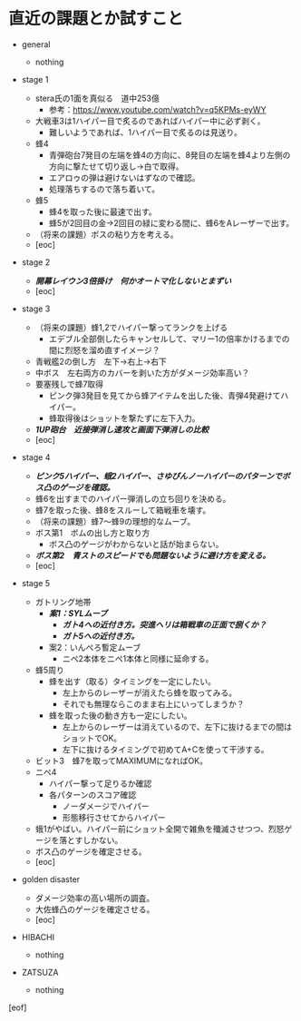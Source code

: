# 直近の課題とか試すこと

- general
  - nothing

- stage 1
  - stera氏の1面を真似る　道中253億
    - 参考：https://www.youtube.com/watch?v=q5KPMs-eyWY
  - 大戦車3は1ハイパー目で炙るのであればハイパー中に必ず剥く。
    - 難しいようであれば、1ハイパー目で炙るのは見送り。
  - 蜂4
    - 青弾砲台7発目の左端を蜂4の方向に、8発目の左端を蜂4より左側の方向に撃たせて切り返し→白で取得。
    - エアロゥの弾は避けないはずなので確認。
    - 処理落ちするので落ち着いて。
  - 蜂5
    - 蜂4を取った後に最速で出す。
    - 蜂5が2回目の金→2回目の緑に変わる間に、蜂6をAレーザーで出す。
  - （将来の課題）ボスの粘り方を考える。
  - [eoc]

- stage 2
  - **_開幕レイウン3倍掛け　何かオートマ化しないとまずい_**
  - [eoc]

- stage 3
  - （将来の課題）蜂1,2でハイパー撃ってランクを上げる
    - エデブル全部倒したらキャンセルして、マリー1の倍率かけるまでの間に烈怒を溜め直すイメージ？
  - 青戦艦2の倒し方　左下→右上→右下
  - 中ボス　左右両方のカバーを剥いた方がダメージ効率高い？
  - 要塞残しで蜂7取得
    - ピンク弾3発目を見てから蜂アイテムを出した後、青弾4発避けてハイパー。
    - 蜂取得後はショットを撃たずに左下入力。
  - **_1UP砲台　近接弾消し速攻と画面下弾消しの比較_**
  - [eoc]

- stage 4
  - **_ピンク5ハイパー、蛾2ハイパー、さゆぴんノーハイパーのパターンでボス凸のゲージを確認。_**
  - 蜂6を出すまでのハイパー弾消しの立ち回りを決める。
  - 蜂7を取った後、蜂8をスルーして箱戦車を壊す。
  - （将来の課題）蜂7～蜂9の理想的なムーブ。
  - ボス第1　ボムの出し方と取り方
    - ボス凸のゲージがわからないと話が始まらない。
  - **_ボス第2　青ストのスピードでも問題ないように避け方を変える。_**
  - [eoc]

- stage 5
  - ガトリング地帯
    - **_案1：SYLムーブ_**
      - **_ガト4への近付き方。突進ヘリは箱戦車の正面で捌くか？_**
      - **_ガト5への近付き方。_**
    - 案2：いんぺろ暫定ムーブ
      - ニペ2本体をニペ1本体と同様に延命する。
  - 蜂5周り
    - 蜂を出す（取る）タイミングを一定にしたい。
      - 左上からのレーザーが消えたら蜂を取ってみる。
      - それでも無理ならこのまま右上にいってしまうか？
    - 蜂を取った後の動き方も一定にしたい。
      - 左上からのレーザーは消えているので、左下に抜けるまでの間はショットでOK。
      - 左下に抜けるタイミングで初めてA+Cを使って干渉する。
  - ビット3　蜂7を取ってMAXIMUMになればOK。
  - ニペ4
    - ハイパー撃って足りるか確認
    - 各パターンのスコア確認
      - ノーダメージでハイパー
      - 形態移行させてからハイパー
  - 蛾1がやばい。ハイパー前にショット全開で雑魚を殲滅させつつ、烈怒ゲージを落とすしかない。
  - ボス凸のゲージを確定させる。
  - [eoc]

- golden disaster
  - ダメージ効率の高い場所の調査。
  - 大佐蜂凸のゲージを確定させる。
  - [eoc]

- HIBACHI
  - nothing

- ZATSUZA
  - nothing

[eof]
